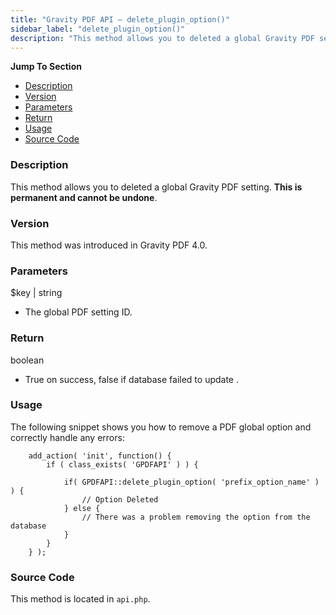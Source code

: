 ```yaml
---
title: "Gravity PDF API – delete_plugin_option()"
sidebar_label: "delete_plugin_option()"
description: "This method allows you to deleted a global Gravity PDF setting. This is permanent and cannot be undone."
---
```


**Jump To Section**

-   [Description](#description)
-   [Version](#version)
-   [Parameters](#parameters)
-   [Return](#return)
-   [Usage](#usage)
-   [Source Code](#source-code)

### Description 

This method allows you to deleted a global Gravity PDF setting. **This is permanent and cannot be undone**.

### Version 

This method was introduced in Gravity PDF 4.0.

### Parameters 

$key \| string
* The global PDF setting ID.

### Return 

boolean
* True on success, false if database failed to update .

### Usage 

The following snippet shows you how to remove a PDF global option and correctly handle any errors:

```
    add_action( 'init', function() {
        if ( class_exists( 'GPDFAPI' ) ) {

            if( GPDFAPI::delete_plugin_option( 'prefix_option_name' ) ) {
                // Option Deleted
            } else {
                // There was a problem removing the option from the database
            }
        }
    } );
```

### Source Code 

This method is located in `api.php`.
